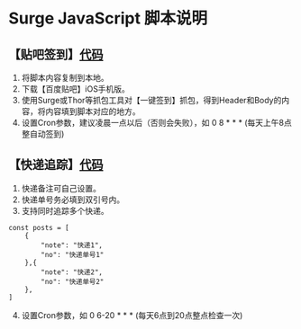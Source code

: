 # Surge JavaScript 脚本说明
## 【贴吧签到】[代码](https://raw.githubusercontent.com/IsSuperman/Surge-js/master/tieba.js)
1. 将脚本内容复制到本地。
2. 下载【百度贴吧】iOS手机版。
3. 使用Surge或Thor等抓包工具对【一键签到】抓包，得到Header和Body的内容，将内容填到脚本对应的地方。
4. 设置Cron参数，建议凌晨一点以后（否则会失败），如 0 8 * * * (每天上午8点整自动签到)

## 【快递追踪】[代码](https://raw.githubusercontent.com/IsSuperman/Surge-js/master/kuaidi.js)
1. 快递备注可自己设置。
2. 快递单号务必填到双引号内。
3. 支持同时追踪多个快递。
```
const posts = [
    {
        "note": "快递1",
        "no": "快递单号1"
    },{
        "note": "快递2",
        "no": "快递单号2"
    },
]
```
4. 设置Cron参数，如 0 6-20 * * * (每天6点到20点整点检查一次)